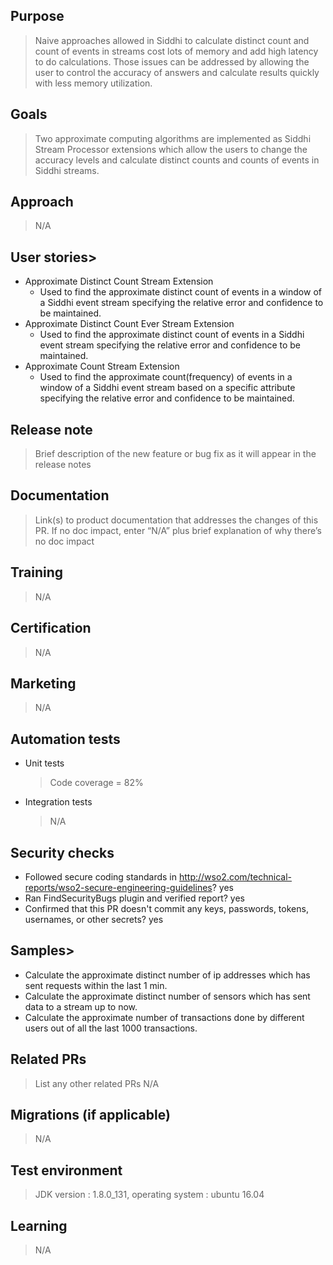## Purpose
> Naive approaches allowed in Siddhi to calculate distinct count and count of events in streams cost lots of memory and add high latency to do calculations.
> Those issues can be addressed by allowing the user to control the accuracy of answers and calculate results quickly with less memory utilization.

## Goals
> Two approximate computing algorithms are implemented as Siddhi Stream Processor extensions which allow the users to change the accuracy levels and calculate distinct counts and counts of events in Siddhi streams.

## Approach
> N/A

## User stories>
* Approximate Distinct Count Stream Extension
    * Used to find the approximate distinct count of events in a window of a Siddhi event stream specifying the relative error and confidence to be maintained.
* Approximate Distinct Count Ever Stream Extension
    * Used to find the approximate distinct count of events in a Siddhi event stream specifying the relative error and confidence to be maintained.
* Approximate Count Stream Extension
    * Used to find the approximate count(frequency) of events in a window of a Siddhi event stream based on a specific attribute specifying the relative error and confidence to be maintained.

## Release note
> Brief description of the new feature or bug fix as it will appear in the release notes

## Documentation
> Link(s) to product documentation that addresses the changes of this PR. If no doc impact, enter “N/A” plus brief explanation of why there’s no doc impact


## Training
> N/A

## Certification
> N/A

## Marketing
> N/A

## Automation tests
 - Unit tests
   > Code coverage = 82%
 - Integration tests
   > N/A

## Security checks
 - Followed secure coding standards in http://wso2.com/technical-reports/wso2-secure-engineering-guidelines? yes
 - Ran FindSecurityBugs plugin and verified report? yes
 - Confirmed that this PR doesn't commit any keys, passwords, tokens, usernames, or other secrets? yes

## Samples>
* Calculate the approximate distinct number of ip addresses which has sent requests within the last 1 min.
* Calculate the approximate distinct number of sensors which has sent data to a stream up to now.
* Calculate the approximate number of transactions done by different users out of all the last 1000 transactions.

## Related PRs
> List any other related PRs
> N/A

## Migrations (if applicable)
> N/A

## Test environment
> JDK version : 1.8.0_131, operating system : ubuntu 16.04
 
## Learning
> N/A